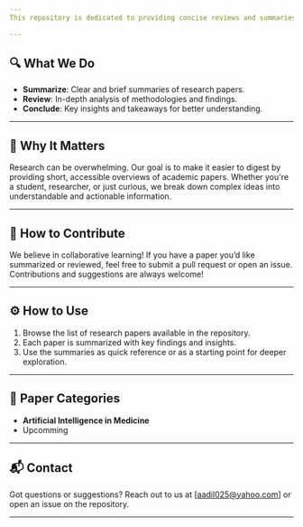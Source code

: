 ```yaml
---
This repository is dedicated to providing concise reviews and summaries of research papers across various fields. If you're looking for quick insights, key takeaways, and the essence of complex studies, you're in the right place!

---
```


## 🔍 What We Do

- **Summarize**: Clear and brief summaries of research papers.
- **Review**: In-depth analysis of methodologies and findings.
- **Conclude**: Key insights and takeaways for better understanding.

---

## 🌱 Why It Matters

Research can be overwhelming. Our goal is to make it easier to digest by providing short, accessible overviews of academic papers. Whether you're a student, researcher, or just curious, we break down complex ideas into understandable and actionable information.

---

## 🚀 How to Contribute

We believe in collaborative learning! If you have a paper you’d like summarized or reviewed, feel free to submit a pull request or open an issue. Contributions and suggestions are always welcome!

---

## ⚙️ How to Use

1. Browse the list of research papers available in the repository.
2. Each paper is summarized with key findings and insights.
3. Use the summaries as quick reference or as a starting point for deeper exploration.

---

## 📑 Paper Categories

- **Artificial Intelligence in Medicine**  
- Upcomming

---

## 📬 Contact

Got questions or suggestions? Reach out to us at [aadil025@yahoo.com] or open an issue on the repository.

---
